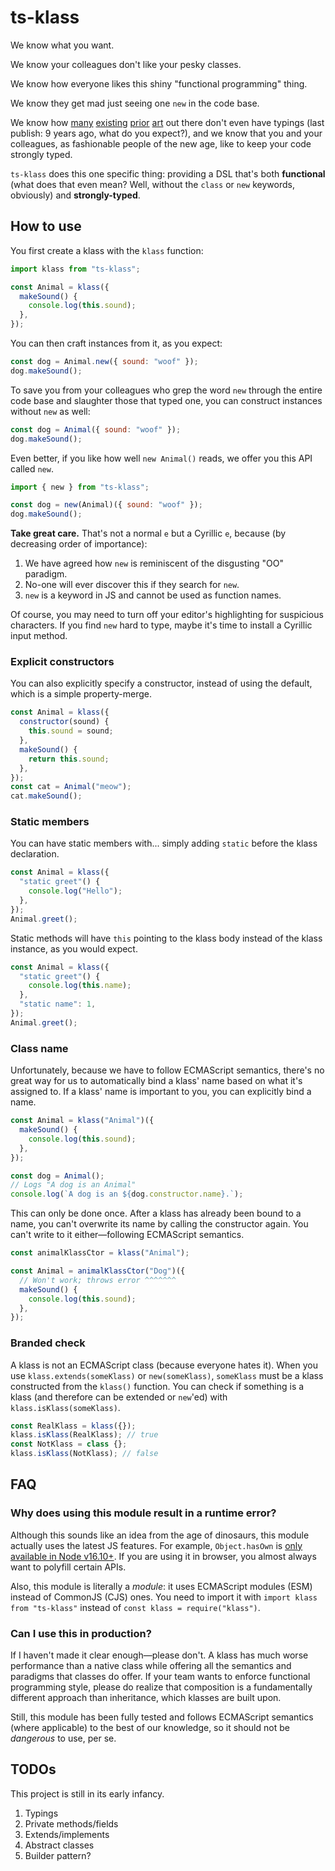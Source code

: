# ts-klass

We know what you want.

We know your colleagues don't like your pesky classes.

We know how everyone likes this shiny "functional programming" thing.

We know they get mad just seeing one `new` in the code base.

We know how [many](https://www.npmjs.com/package/klas) [existing](https://www.npmjs.com/package/clazz) [prior](https://www.npmjs.com/package/klass) [art](https://www.npmjs.com/package/klazz) out there don't even have typings (last publish: 9 years ago, what do you expect?), and we know that you and your colleagues, as fashionable people of the new age, like to keep your code strongly typed.

`ts-klass` does this one specific thing: providing a DSL that's both **functional** (what does that even mean? Well, without the `class` or `new` keywords, obviously) and **strongly-typed**.

## How to use

You first create a klass with the `klass` function:

```js
import klass from "ts-klass";

const Animal = klass({
  makeSound() {
    console.log(this.sound);
  },
});
```

You can then craft instances from it, as you expect:

```js
const dog = Animal.new({ sound: "woof" });
dog.makeSound();
```

To save you from your colleagues who grep the word `new` through the entire code base and slaughter those that typed one, you can construct instances without `new` as well:

```js
const dog = Animal({ sound: "woof" });
dog.makeSound();
```

Even better, if you like how well `new Animal()` reads, we offer you this API called `nеw`.

```js
import { nеw } from "ts-klass";

const dog = nеw(Animal)({ sound: "woof" });
dog.makeSound();
```

**Take great care.** That's not a normal `e` but a Cyrillic `е`, because (by decreasing order of importance):

1. We have agreed how `new` is reminiscent of the disgusting "OO" paradigm.
2. No-one will ever discover this if they search for `new`.
3. `new` is a keyword in JS and cannot be used as function names.

Of course, you may need to turn off your editor's highlighting for suspicious characters. If you find `nеw` hard to type, maybe it's time to install a Cyrillic input method.

### Explicit constructors

You can also explicitly specify a constructor, instead of using the default, which is a simple property-merge.

```js
const Animal = klass({
  constructor(sound) {
    this.sound = sound;
  },
  makeSound() {
    return this.sound;
  },
});
const cat = Animal("meow");
cat.makeSound();
```

### Static members

You can have static members with... simply adding `static` before the klass declaration.

```js
const Animal = klass({
  "static greet"() {
    console.log("Hello");
  },
});
Animal.greet();
```

Static methods will have `this` pointing to the klass body instead of the klass instance, as you would expect.

```js
const Animal = klass({
  "static greet"() {
    console.log(this.name);
  },
  "static name": 1,
});
Animal.greet();
```

### Class name

Unfortunately, because we have to follow ECMAScript semantics, there's no great way for us to automatically bind a klass' name based on what it's assigned to. If a klass' name is important to you, you can explicitly bind a name.

```js
const Animal = klass("Animal")({
  makeSound() {
    console.log(this.sound);
  },
});

const dog = Animal();
// Logs "A dog is an Animal"
console.log(`A dog is an ${dog.constructor.name}.`);
```

This can only be done once. After a klass has already been bound to a name, you can't overwrite its name by calling the constructor again. You can't write to it either—following ECMAScript semantics.

```js
const animalKlassCtor = klass("Animal");

const Animal = animalKlassCtor("Dog")({
  // Won't work; throws error ^^^^^^^
  makeSound() {
    console.log(this.sound);
  },
});
```

### Branded check

A klass is not an ECMAScript class (because everyone hates it). When you use `klass.extends(someKlass)` or `nеw(someKlass)`, `someKlass` must be a klass constructed from the `klass()` function. You can check if something is a klass (and therefore can be extended or `nеw`'ed) with `klass.isKlass(someKlass)`.

```js
const RealKlass = klass({});
klass.isKlass(RealKlass); // true
const NotKlass = class {};
klass.isKlass(NotKlass); // false
```

## FAQ

### Why does using this module result in a runtime error?

Although this sounds like an idea from the age of dinosaurs, this module actually uses the latest JS features. For example, `Object.hasOwn` is [only available in Node v16.10+](https://node.green/#ES2022-features-Object-hasOwn). If you are using it in browser, you almost always want to polyfill certain APIs.

Also, this module is literally a _module_: it uses ECMAScript modules (ESM) instead of CommonJS (CJS) ones. You need to import it with `import klass from "ts-klass"` instead of `const klass = require("klass")`.

### Can I use this in production?

If I haven't made it clear enough—please don't. A klass has much worse performance than a native class while offering all the semantics and paradigms that classes do offer. If your team wants to enforce functional programming style, please do realize that composition is a fundamentally different approach than inheritance, which klasses are built upon.

Still, this module has been fully tested and follows ECMAScript semantics (where applicable) to the best of our knowledge, so it should not be _dangerous_ to use, per se.

## TODOs

This project is still in its early infancy.

1. Typings
2. Private methods/fields
3. Extends/implements
4. Abstract classes
5. Builder pattern?
